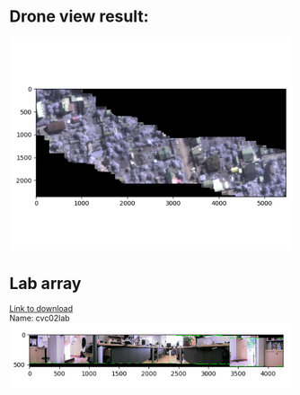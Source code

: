 # Drone view result:
 ![Drone view result](./results/Drone_array.png)
 
 # Lab array
 [Link to download](http://www.iiia.csic.es/~aramisa/datasets/iiiapanos.html)  
 Name: cvc02lab
 ![Lab array](./results/lab_array.png)